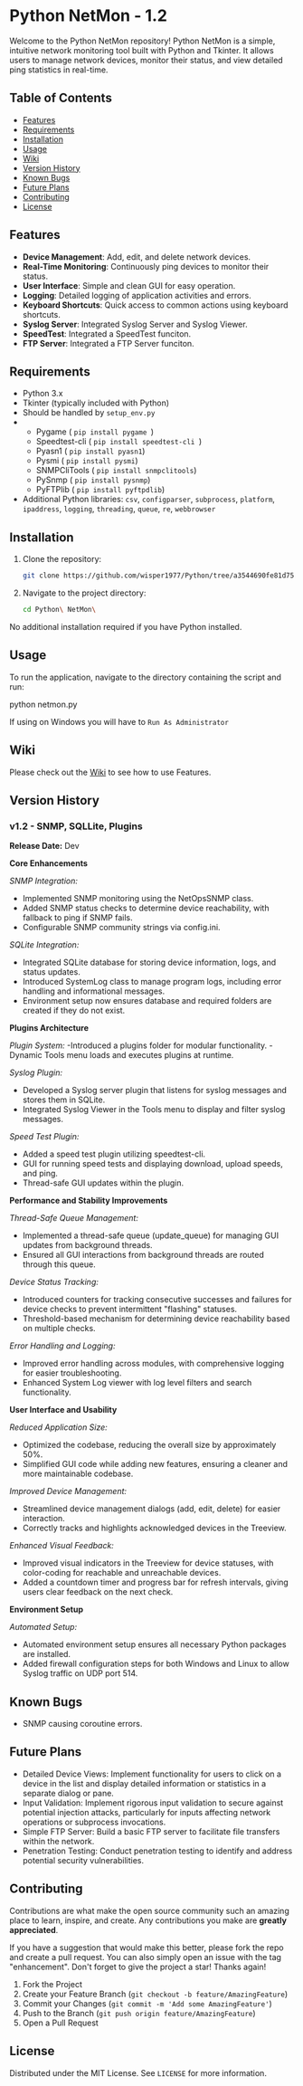 # Python NetMon - 1.2

Welcome to the Python NetMon repository! Python NetMon is a simple, intuitive network monitoring tool built with Python and Tkinter. It allows users to manage network devices, monitor their status, and view detailed ping statistics in real-time.

## Table of Contents

- [Features](#features)
- [Requirements](#requirements)
- [Installation](#installation)
- [Usage](#usage)
- [Wiki](#wiki)
- [Version History](#version-history)
- [Known Bugs](#known-bugs)
- [Future Plans](#future-plans)
- [Contributing](#contributing)
- [License](#license)

## Features

- **Device Management**: Add, edit, and delete network devices.
- **Real-Time Monitoring**: Continuously ping devices to monitor their status.
- **User Interface**: Simple and clean GUI for easy operation.
- **Logging**: Detailed logging of application activities and errors.
- **Keyboard Shortcuts**: Quick access to common actions using keyboard shortcuts.
- **Syslog Server**: Integrated Syslog Server and Syslog Viewer.
- **SpeedTest**: Integrated a SpeedTest funciton.
- **FTP Server**: Integrated a FTP Server funciton.

## Requirements

- Python 3.x
- Tkinter (typically included with Python)
- Should be handled by `setup_env.py`
- - Pygame (  `pip install pygame `)
  - Speedtest-cli ( `pip install speedtest-cli `)
  - Pyasn1 ( `pip install pyasn1`)
  - Pysmi ( `pip install pysmi`)
  - SNMPCliTools ( `pip install snmpclitools`)
  - PySnmp ( `pip install pysnmp`)
  - PyFTPlib ( `pip install pyftpdlib`)
- Additional Python libraries: `csv`, `configparser`, `subprocess`, `platform`, `ipaddress`, `logging`, `threading`, `queue`, `re`, `webbrowser`

## Installation

1. Clone the repository:
   ```bash
   git clone https://github.com/wisper1977/Python/tree/a3544690fe81d7580825c59a1b9e0a7137ccabeb/Python%20NetMon

2. Navigate to the project directory:
   ```bash
   cd Python\ NetMon\
   
  No additional installation required if you have Python installed.

## Usage
To run the application, navigate to the directory containing the script and run:

   python netmon.py

If using on Windows you will have to `Run As Administrator`

## Wiki

Please check out the [Wiki](https://github.com/wisper1977/Python-NetMon/wiki) to see how to use Features.

## Version History

### v1.2 - SNMP, SQLLite, Plugins
**Release Date:** Dev

**Core Enhancements**

*SNMP Integration:*
- Implemented SNMP monitoring using the NetOpsSNMP class.
- Added SNMP status checks to determine device reachability, with fallback to ping if SNMP fails.
- Configurable SNMP community strings via config.ini.

*SQLite Integration:*
- Integrated SQLite database for storing device information, logs, and status updates.
- Introduced SystemLog class to manage program logs, including error handling and informational messages.
- Environment setup now ensures database and required folders are created if they do not exist.

**Plugins Architecture**

*Plugin System:*
-Introduced a plugins folder for modular functionality.
-Dynamic Tools menu loads and executes plugins at runtime.

*Syslog Plugin:*
- Developed a Syslog server plugin that listens for syslog messages and stores them in SQLite.
- Integrated Syslog Viewer in the Tools menu to display and filter syslog messages.
  
*Speed Test Plugin:*
- Added a speed test plugin utilizing speedtest-cli.
- GUI for running speed tests and displaying download, upload speeds, and ping.
- Thread-safe GUI updates within the plugin.

**Performance and Stability Improvements**

*Thread-Safe Queue Management:*
- Implemented a thread-safe queue (update_queue) for managing GUI updates from background threads.
- Ensured all GUI interactions from background threads are routed through this queue.

*Device Status Tracking:*
- Introduced counters for tracking consecutive successes and failures for device checks to prevent intermittent "flashing" statuses.
- Threshold-based mechanism for determining device reachability based on multiple checks.

*Error Handling and Logging:*
- Improved error handling across modules, with comprehensive logging for easier troubleshooting.
- Enhanced System Log viewer with log level filters and search functionality.

**User Interface and Usability**

*Reduced Application Size:*

- Optimized the codebase, reducing the overall size by approximately 50%.
- Simplified GUI code while adding new features, ensuring a cleaner and more maintainable codebase.

*Improved Device Management:*
- Streamlined device management dialogs (add, edit, delete) for easier interaction.
- Correctly tracks and highlights acknowledged devices in the Treeview.

*Enhanced Visual Feedback:*
- Improved visual indicators in the Treeview for device statuses, with color-coding for reachable and unreachable devices.
- Added a countdown timer and progress bar for refresh intervals, giving users clear feedback on the next check.

**Environment Setup**

*Automated Setup:*
- Automated environment setup ensures all necessary Python packages are installed.
- Added firewall configuration steps for both Windows and Linux to allow Syslog traffic on UDP port 514.

## Known Bugs
- SNMP causing coroutine errors.
  
## Future Plans
- Detailed Device Views: Implement functionality for users to click on a device in the list and display detailed information or statistics in a separate dialog or pane.
- Input Validation: Implement rigorous input validation to secure against potential injection attacks, particularly for inputs affecting network operations or subprocess invocations.
- Simple FTP Server: Build a basic FTP server to facilitate file transfers within the network.
- Penetration Testing: Conduct penetration testing to identify and address potential security vulnerabilities.

## Contributing

Contributions are what make the open source community such an amazing place to learn, inspire, and create. Any contributions you make are **greatly appreciated**.

If you have a suggestion that would make this better, please fork the repo and create a pull request. You can also simply open an issue with the tag "enhancement".
Don't forget to give the project a star! Thanks again!

1. Fork the Project
2. Create your Feature Branch (`git checkout -b feature/AmazingFeature`)
3. Commit your Changes (`git commit -m 'Add some AmazingFeature'`)
4. Push to the Branch (`git push origin feature/AmazingFeature`)
5. Open a Pull Request

## License

Distributed under the MIT License. See `LICENSE` for more information.
